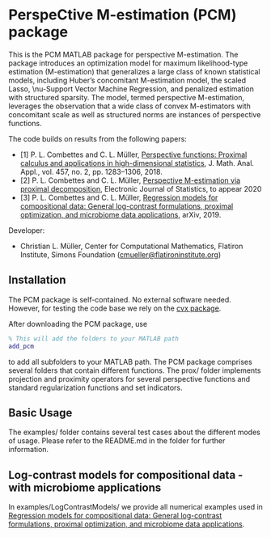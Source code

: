
PerspeCtive M-estimation (PCM) package
=========

This is the PCM MATLAB package for perspective M-estimation.
The package introduces an optimization model for maximum likelihood-type estimation (M-estimation)
that generalizes a large class of known statistical models, including Huber’s concomitant M-estimation model,
the scaled Lasso, \nu-Support Vector Machine Regression, and penalized estimation with structured sparsity.
The model, termed perspective M-estimation, leverages the observation that a wide class of
convex M-estimators with concomitant scale as well as structured norms are instances of perspective functions.

The code builds on results from the following papers:

* [1] P. L. Combettes and C. L. Müller, [Perspective functions: Proximal calculus and applications in high-dimensional statistics](https://www.sciencedirect.com/science/article/pii/S0022247X16308071), J. Math. Anal. Appl., vol. 457, no. 2, pp. 1283–1306, 2018.
* [2] P. L. Combettes and C. L. Müller, [Perspective M-estimation via proximal decomposition](https://arxiv.org/abs/1805.06098), Electronic Journal of Statistics, to appear 2020
* [3] P. L. Combettes and C. L. Müller, [Regression models for compositional data: General log-contrast formulations, proximal optimization, and microbiome data applications](https://arxiv.org/abs/1903.01050), arXiv, 2019.

Developer:
* Christian L. Müller, Center for Computational Mathematics, Flatiron Institute, Simons Foundation (cmueller@flatironinstitute.org)

## Installation ##

The PCM package is self-contained. No external software needed. However, for testing the code base we rely
on the [cvx package](http://cvxr.com/cvx/).

After downloading the PCM package, use

```MATLAB
% This will add the folders to your MATLAB path
add_pcm
```
to add all subfolders to your MATLAB path. The PCM package comprises several folders that contain different
functions. The prox/ folder implements projection and proximity operators for several perspective functions and
standard regularization functions and set indicators.

## Basic Usage ##

The examples/ folder contains several test cases about the different modes of usage.
Please refer to the README.md in the folder for further information.

## Log-contrast models for compositional data - with microbiome applications ##

In examples/LogContrastModels/ we provide all numerical examples used in [Regression models for compositional data: General log-contrast formulations, proximal optimization, and microbiome data applications](https://arxiv.org/abs/1903.01050).

